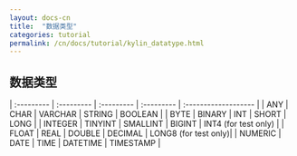 ```yaml
---
layout: docs-cn
title:  "数据类型"
categories: tutorial
permalink: /cn/docs/tutorial/kylin_datatype.html
---
```


## 数据类型

| :--------- | :--------- | :--------- | :--------- | :------------------- |
| ANY        | CHAR       | VARCHAR    | STRING     | BOOLEAN              |
| BYTE       | BINARY     | INT        | SHORT      | LONG                 |
| INTEGER    | TINYINT    | SMALLINT   | BIGINT     | INT4 (for test only) |
| FLOAT      | REAL       | DOUBLE     | DECIMAL    | LONG8 (for test only)|
| NUMERIC    | DATE       | TIME       | DATETIME   | TIMESTAMP            |


